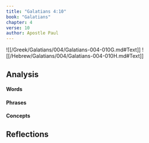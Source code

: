```yaml
---
title: "Galatians 4:10"
book: "Galatians"
chapter: 4
verse: 10
author: Apostle Paul
---
```

![[/Greek/Galatians/004/Galatians-004-010G.md#Text]]
![[/Hebrew/Galatians/004/Galatians-004-010H.md#Text]]

## Analysis

#### Words

#### Phrases

#### Concepts

## Reflections
